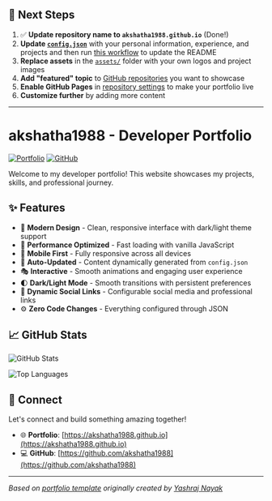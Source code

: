 ## 🚀 Next Steps

1. ✅ **Update repository name to `akshatha1988.github.io`** (Done!)
2. **Update [`config.json`](https://github.com/akshatha1988/akshatha1988.github.io/blob/main/config.json)** with your personal information, experience, and projects and then run [this workflow](https://github.com/akshatha1988/akshatha1988.github.io/actions/workflows/update-readme.yml) to update the README
3. **Replace assets** in the [`assets/`](https://github.com/akshatha1988/akshatha1988.github.io/tree/main/assets/) folder with your own logos and project images
4. **Add "featured" topic** to [GitHub repositories](https://github.com/akshatha1988?tab=repositories) you want to showcase
5. **Enable GitHub Pages** in [repository settings](https://github.com/akshatha1988/akshatha1988.github.io/settings/pages) to make your portfolio live
6. **Customize further** by adding more content

---

# akshatha1988 - Developer Portfolio

<div align="left">
  
[![Portfolio](https://img.shields.io/badge/🌐_Visit_Portfolio-Live-brightgreen?style=for-the-badge)](https://akshatha1988.github.io)
[![GitHub](https://img.shields.io/badge/GitHub-Profile-181717?style=for-the-badge&logo=github)](https://github.com/akshatha1988)

</div>

Welcome to my developer portfolio! This website showcases my projects, skills, and professional journey.

## ✨ Features

- 🎨 **Modern Design** - Clean, responsive interface with dark/light theme support
- 🚀 **Performance Optimized** - Fast loading with vanilla JavaScript
- 📱 **Mobile First** - Fully responsive across all devices
- 🔄 **Auto-Updated** - Content dynamically generated from `config.json`
- 🎭 **Interactive** - Smooth animations and engaging user experience
- 🌓 **Dark/Light Mode** - Smooth transitions with persistent preferences
- 🔗 **Dynamic Social Links** - Configurable social media and professional links
- ⚙️ **Zero Code Changes** - Everything configured through JSON

## 📈 GitHub Stats

<div align="left">

![GitHub Stats](https://github-readme-stats.vercel.app/api?username=akshatha1988&theme=dark&hide_border=true&include_all_commits=true&count_private=true)

![Top Languages](https://github-readme-stats.vercel.app/api/top-langs/?username=akshatha1988&theme=dark&hide_border=true&include_all_commits=true&count_private=true&layout=compact)

</div>

## 🤝 Connect

Let's connect and build something amazing together!

- 🌐 **Portfolio**: [https://akshatha1988.github.io](https://akshatha1988.github.io)
- 💻 **GitHub**: [https://github.com/akshatha1988](https://github.com/akshatha1988)

---

*Based on [portfolio template](https://github.com/yashrajnayak/developer-portfolio) originally created by [Yashraj Nayak](https://github.com/yashrajnayak)*
